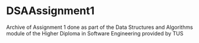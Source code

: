 # DSAAssignment1

Archive of Assignment 1 done as part of the Data Structures and Algorithms module of the Higher Diploma in Software Engineering provided by TUS